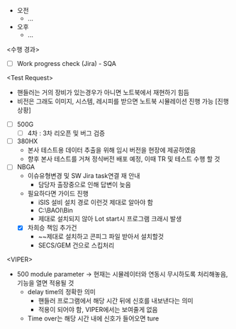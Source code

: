 - 오전
	- ...
- 오후
	- ...

<수행 경과>
- [ ] Work progress check (Jira) - SQA

\<Test Request>
- 핸들러는 거의 장비가 있는경우가 아니면 노트북에서 재현하기 힘듬
- 비전은 그래도 이미지, 시스템, 레시피를 받으면 노트북 시뮬레이션 진행 가능
[진행상황]
- [ ] 500G
	- [ ] 4차 : 3차 리오픈 및 버그 검증
- [ ] 380HX
	- 본사 테스트용 데이터 추출을 위해 임시 버전을 현장에 제공하였음
	- 향후 본사 테스트를 거쳐 정식버전 배포 예정, 이때 TR 및 테스트 수행 할 것
- [ ] NBGA
	- 이슈유형변경 및 SW Jira task연결 재 안내
		- 담당자 출장중으로 인해 답변이 늦음
	- 필요하다면 가이드 진행
		- iSIS 설비 설치 경로 이런것 제대로 알아야 함
		- C:\BAOI\Bin
		- 제대로 설치되지 않아 Lot start시 프로그램 크래시 발생
	- [x] 차희승 책임 추가건
		- ~~제대로 설치하고 콘피그 파일 받아서 설치할것
		- SECS/GEM 건으로 스킵처리

\<VIPER>
- 500 module parameter -> 현재는 시뮬레이터와 연동시 무시하도록 처리해놓음, 기능을 열면 적용될 것
	- delay time의 정확한 의미
		- 핸들러 프로그램에서 해당 시간 뒤에 신호를 내보낸다는 의미
		- 적용이 되어야 함, VIPER에서는 보여줄게 없음
	- Time over는 해당 시간 내에 신호가 들어오면 ture
